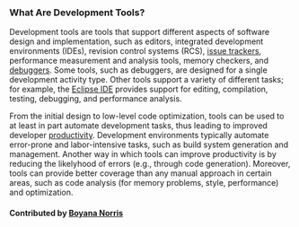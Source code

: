 ### What Are Development Tools?

Development tools are tools that support different aspects of software design and implementation, such as editors, 
integrated development environments (IDEs), revision control systems (RCS), [issue trackers](WhatIsIssueTracking.md), 
performance measurement and analysis tools, memory checkers, 
and [debuggers](WhatIsDebugging.md). Some tools, such as debuggers, are designed for a single development activity type. 
Other tools support a variety of different tasks; for example, the [Eclipse IDE](https://eclipse.org/ide/) provides support for 
editing, compilation, testing, debugging, and performance analysis.

From the initial design to low-level code optimization, tools can be used to 
at least in part automate development tasks, thus leading to improved developer [productivity](WhatIsProductivity.md).
Development environments typically automate error-prone and labor-intensive tasks, such as build system
generation and management.
Another way in which tools can improve productivity is by reducing the likelyhood of errors (e.g., 
through code generation). Moreover,
tools can provide better coverage than any manual approach in certain areas, such as code analysis
(for memory problems, style, performance) and optimization.

#### Contributed by [Boyana Norris](https://github.com/brnorris03)

<!---
Publish: yes
Categories: development
Topics: development tools
Tags:
Level: 0
Prerequisites: none
Aggregate: none
--->
